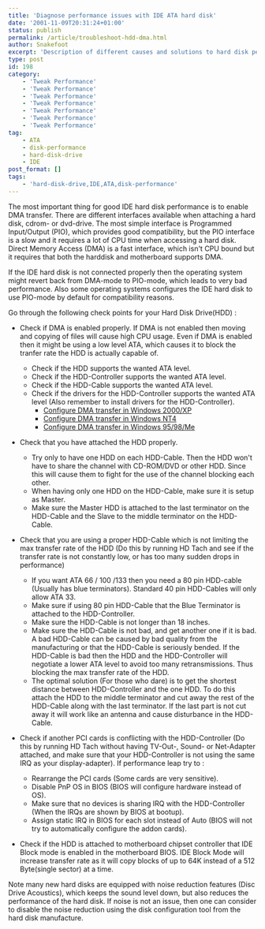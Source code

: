 ```yaml
---
title: 'Diagnose performance issues with IDE ATA hard disk'
date: '2001-11-09T20:31:24+01:00'
status: publish
permalink: /article/troubleshoot-hdd-dma.html
author: Snakefoot
excerpt: 'Description of different causes and solutions to hard disk performance problems.'
type: post
id: 198
category:
    - 'Tweak Performance'
    - 'Tweak Performance'
    - 'Tweak Performance'
    - 'Tweak Performance'
    - 'Tweak Performance'
    - 'Tweak Performance'
    - 'Tweak Performance'
tag:
    - ATA
    - disk-performance
    - hard-disk-drive
    - IDE
post_format: []
tags:
    - 'hard-disk-drive,IDE,ATA,disk-performance'
---
```

The most important thing for good IDE hard disk performance is to enable DMA transfer. There are different interfaces available when attaching a hard disk, cdrom- or dvd-drive. The most simple interface is Programmed Input/Output (PIO), which provides good compatibility, but the PIO interface is a slow and it requires a lot of CPU time when accessing a hard disk. Direct Memory Access (DMA) is a fast interface, which isn't CPU bound but it requires that both the harddisk and motherboard supports DMA.  
  
 If the IDE hard disk is not connected properly then the operating system might revert back from DMA-mode to PIO-mode, which leads to very bad performance. Also some operating systems configures the IDE hard disk to use PIO-mode by default for compatibility reasons.  
  
 Go through the following check points for your Hard Disk Drive(HDD) :

- Check if DMA is enabled properly. If DMA is not enabled then moving and copying of files will cause high CPU usage. Even if DMA is enabled then it might be using a low level ATA, which causes it to block the tranfer rate the HDD is actually capable of. 
  - Check if the HDD supports the wanted ATA level.
  - Check if the HDD-Controller supports the wanted ATA level.
  - Check if the HDD-Cable supports the wanted ATA level.
  - Check if the drivers for the HDD-Controller supports the wanted ATA level (Also remember to install drivers for the HDD-Controller). 
      - [Configure DMA transfer in Windows 2000/XP](/article/winnt-ide-dma.html)
      - [Configure DMA transfer in Windows NT4](/article/winnt4-ide-dma.html)
      - [Configure DMA transfer in Windows 95/98/Me](/article/win9x-ide-dma.html)
- Check that you have attached the HDD properly. 
  - Try only to have one HDD on each HDD-Cable. Then the HDD won't have to share the channel with CD-ROM/DVD or other HDD. Since this will cause them to fight for the use of the channel blocking each other.
  - When having only one HDD on the HDD-Cable, make sure it is setup as Master.
  - Make sure the Master HDD is attached to the last terminator on the HDD-Cable and the Slave to the middle terminator on the HDD-Cable.
- Check that you are using a proper HDD-Cable which is not limiting the max transfer rate of the HDD (Do this by running HD Tach and see if the transfer rate is not constantly low, or has too many sudden drops in performance) 
  - If you want ATA 66 / 100 /133 then you need a 80 pin HDD-cable (Usually has blue terminators). Standard 40 pin HDD-Cables will only allow ATA 33.
  - Make sure if using 80 pin HDD-Cable that the Blue Terminator is attached to the HDD-Controller.
  - Make sure the HDD-Cable is not longer than 18 inches.
  - Make sure the HDD-Cable is not bad, and get another one if it is bad. A bad HDD-Cable can be caused by bad quality from the manufacturing or that the HDD-Cable is seriously bended. If the HDD-Cable is bad then the HDD and the HDD-Controller will negotiate a lower ATA level to avoid too many retransmissions. Thus blocking the max transfer rate of the HDD.
  - The optimal solution (For those who dare) is to get the shortest distance between HDD-Controller and the one HDD. To do this attach the HDD to the middle terminator and cut away the rest of the HDD-Cable along with the last terminator. If the last part is not cut away it will work like an antenna and cause disturbance in the HDD-Cable.
- Check if another PCI cards is conflicting with the HDD-Controller (Do this by running HD Tach without having TV-Out-, Sound- or Net-Adapter attached, and make sure that your HDD-Controller is not using the same IRQ as your display-adapter). If performance leap try to :  
  
  - Rearrange the PCI cards (Some cards are very sensitive).
  - Disable PnP OS in BIOS (BIOS will configure hardware instead of OS).
  - Make sure that no devices is sharing IRQ with the HDD-Controller (When the IRQs are shown by BIOS at bootup).
  - Assign static IRQ in BIOS for each slot instead of Auto (BIOS will not try to automatically configure the addon cards).
- Check if the HDD is attached to motherboard chipset controller that IDE Block mode is enabled in the motherboard BIOS. IDE Block Mode will increase transfer rate as it will copy blocks of up to 64K instead of a 512 Byte(single sector) at a time.
 
 Note many new hard disks are equipped with noise reduction features (Disc Drive Acoustics), which keeps the sound level down, but also reduces the performance of the hard disk. If noise is not an issue, then one can consider to disable the noise reduction using the disk configuration tool from the hard disk manufacture.